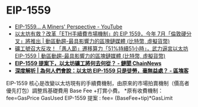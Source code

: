 # EIP-1559

* [EIP-1559... A Miners' Perspective - YouTube](https://www.youtube.com/watch?v=o1ueFKQsiHQ)
* [以太坊有救？改革「ETH手續費市場機制」的 EIP 1559，今年 7月「倫敦硬分叉」將推出 | 動區動趨-最具影響力的區塊鏈媒體 (比特幣, 虛擬貨幣)](https://www.blocktempo.com/ethereum-eip-1559-launching-this-july-in-london-fork/)
* [礦工號召大反攻！「愚人節」遷移算力「51%持續51小時」，武力逼宮以太坊 EIP-1559 | 動區動趨-最具影響力的區塊鏈媒體 (比特幣, 虛擬貨幣)](https://www.blocktempo.com/ethereum-miners-against-eip1559-calling-hashrate-move/)
* [**EIP-1559 提案下，以太坊礦工將何去何從？ - 鏈聞 ChainNews**](https://www.chainnews.com/zh-hant/articles/852383860721.htm)
* [**深度解析 | 為何人們會說：以太坊 EIP-1559 只是徒勞，毫無益處？ - 區塊客**](https://blockcast.it/2021/02/23/eip-1559-is-a-critical-mistake-at-all/)

EIP-1559 核心是改變以太坊現有的手續費機制，由原來的市場拍賣機制（價高者優先打包）調整爲基礎費用 Base Fee +打賞小費。
*原有收費機制：fee=GasPrice GasUsed
EIP-1559 提案 : fee= (BaseFee+tip)*GasLimit
